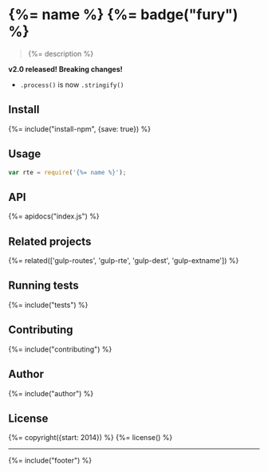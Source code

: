 # {%= name %} {%= badge("fury") %}

> {%= description %}

**v2.0 released! Breaking changes!**

- `.process()` is now `.stringify()`

## Install
{%= include("install-npm", {save: true}) %}

## Usage

```js
var rte = require('{%= name %}');
```

## API
{%= apidocs("index.js") %}

## Related projects
{%= related(['gulp-routes', 'gulp-rte', 'gulp-dest', 'gulp-extname']) %}

## Running tests
{%= include("tests") %}

## Contributing
{%= include("contributing") %}

## Author
{%= include("author") %}

## License
{%= copyright({start: 2014}) %}
{%= license() %}

***

{%= include("footer") %}
